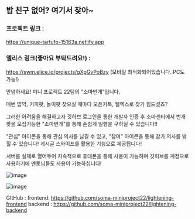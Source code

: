 ## 밥 친구 없어? 여기서 찾아~

### 프로젝트 링크 :
https://unique-tartufo-15163a.netlify.app

### 엘리스 링크(좋아요 부탁드려요!) :
https://swm.elice.io/projects/gXpGvPoBzy
(모바일 최적화되어있습니다. PC도 가능!)

안녕하세요! 미니 프로젝트 22팀의
"소마번개"입니다.

매번 밥약, 커피팟, 놀이팟 찾으실 때마다 오픈카톡, 웹엑스로 찾기 힘드셨죠?

그러한 어려움을 해결하고자 깃허브 로그인을 통한 개발자 인증 후 소마센터에서 번개 팟을 모집가능한 "소마번개"를 통해 손쉽게 일행을 구하실 수 있습니다!!

"관심" 아이콘을 통해 관심 의사를 남길 수 있고, "참여" 아이콘을 통해 참가 의사를 밝힐 수 있습니다!
게시글 스와이프를 활용한 기능으로 제공됩니다!

서버를 실제로 열어두어 지속적으로 휴대폰을 통해 사용이 가능하며 깃허브를 계정으로 사용하기에 멘토님들도 사용이 가능하십니다!<br>

![image](https://user-images.githubusercontent.com/26248650/167005949-cc7dfe3f-9040-4f13-9b23-995b66817fca.png)

![image](https://user-images.githubusercontent.com/26248650/179839231-b99657e3-9802-42fc-a8ce-f9089b99d97f.png)

GItHub :
frontend: https://github.com/soma-miniproject22/lightening-frontend
backend : https://github.com/soma-miniproject22/lightening-backend
